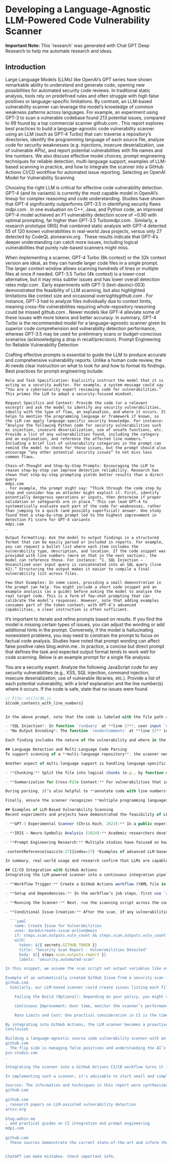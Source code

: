 # Developing a Language-Agnostic LLM-Powered Code Vulnerability Scanner

**Important Note:** This 'research' was generated with Chat GPT Deep Research to help me automate research and ideas.

## Introduction

Large Language Models (LLMs) like OpenAI’s GPT series have shown remarkable ability to understand and generate code, opening new possibilities for automated security code reviews. In traditional static analysis, tools rely on predefined rules and often struggle with high false positives or language-specific limitations. By contrast, an LLM-based vulnerability scanner can leverage the model’s knowledge of common weakness patterns across languages. For example, an experiment using GPT-3 to scan a vulnerable codebase found 213 potential issues, compared to 99 found by a top commercial scanner​
github.com
. This report explores best practices to build a language-agnostic code vulnerability scanner using an LLM (such as GPT-4 Turbo) that can: traverse a repository’s directories, identify the programming language of each source file, analyze code for security weaknesses (e.g. injections, insecure deserialization, use of vulnerable APIs), and report potential vulnerabilities with file names and line numbers. We also discuss effective model choices, prompt engineering techniques for reliable detection, multi-language support, examples of LLM-based scanning in practice, and how to integrate the scanner into a GitHub Actions CI/CD workflow for automated issue reporting.
Selecting an OpenAI Model for Vulnerability Scanning

Choosing the right LLM is critical for effective code vulnerability detection. GPT-4 (and its variants) is currently the most capable model in OpenAI’s lineup for complex reasoning and code understanding. Studies have shown that GPT-4 significantly outperforms GPT-3.5 in identifying security flaws​
mdpi.com
. In one evaluation on C++, Java, and Python code, an improved GPT-4 model achieved an F1 vulnerability detection score of ~0.90 with optimal prompting, far higher than GPT-3.5 Turbo​
mdpi.com
. Similarly, a research prototype (IRIS) that combined static analysis with GPT-4 detected 55 of 120 known vulnerabilities in real-world Java projects, versus only 27 detected by CodeQL alone​
arxiv.org
. These results indicate that GPT-4’s deeper understanding can catch more issues, including logical vulnerabilities that purely rule-based scanners might miss.

When implementing a scanner, GPT-4 Turbo (8k context) or the 32k context version are ideal, as they can handle larger code files in a single prompt. The larger context window allows scanning hundreds of lines or multiple files at once if needed. GPT-3.5 Turbo (4k context) is a lower-cost alternative, but it may miss subtler issues and has lower overall detection rates​
mdpi.com
. Early experiments with GPT-3 (text-davinci-003) demonstrated the feasibility of LLM scanning, but also highlighted limitations like context size and occasional oversights​
github.com
. For instance, GPT-3 had to analyze files individually due to context limits, meaning cross-file vulnerabilities requiring whole-repository reasoning could be missed​
github.com
. Newer models like GPT-4 alleviate some of these issues with more tokens and better accuracy. In summary, GPT-4 Turbo is the recommended model for a language-agnostic scanner given its superior code comprehension and vulnerability detection performance, whereas GPT-3.5 may be used for preliminary scans or budget-conscious scenarios (acknowledging a drop in recall/precision).
Prompt Engineering for Reliable Vulnerability Detection

Crafting effective prompts is essential to guide the LLM to produce accurate and comprehensive vulnerability reports. Unlike a human code review, the AI needs clear instruction on what to look for and how to format its findings. Best practices for prompt engineering include:

    Role and Task Specification: Explicitly instruct the model that it is acting as a security auditor. For example, a system message could say “You are a cybersecurity expert reviewing code for vulnerabilities.” This primes the LLM to adopt a security-focused mindset.

    Request Specifics and Context: Provide the code (or a relevant excerpt) and ask the model to identify any security vulnerabilities, ideally with the type of flaw, an explanation, and where it occurs. It helps to mention the programming language or framework if known, so the LLM can apply language-specific security knowledge. For instance: “Analyze the following Python code for security vulnerabilities such as injection, insecure deserialization, use of unsafe functions, etc. Provide a list of any vulnerabilities found, including the category and an explanation, and reference the affected line numbers.” Including a brief list of vulnerability categories in the prompt can remind the model to check for those issues, but the prompt should also encourage “any other potential security issues” to not miss less common flaws.

    Chain-of-Thought and Step-by-Step Prompts: Encouraging the LLM to reason step-by-step can improve detection reliability. Research has shown that step-by-step prompting yields better results than a direct query​
    mdpi.com
    . For example, the prompt might say: “Think through the code step by step and consider how an attacker might exploit it. First, identify potentially dangerous operations or inputs, then determine if proper validation or safeguards are in place.” This can lead GPT-4 to systematically evaluate each part of the code for weaknesses, rather than jumping to a quick (and possibly superficial) answer. One study found that a step-by-step prompt led to the highest improvement in detection F1 score for GPT-4 variants​
    mdpi.com
    .

    Output Formatting: Ask the model to output findings in a structured format that can be easily parsed or included in reports. For example, you can request a bullet list where each item includes the vulnerability type, description, and location. If the code snippet was provided with line numbers (more on that in the next section), the model can reference those. For instance: “1. SQL Injection – Unsanitized user input query is concatenated into an SQL query (line 42).” Structuring the output makes it easier to compile a final vulnerability list across files.

    Few-Shot Examples: In some cases, providing a small demonstration in the prompt can help. You might include a short code snippet and an example analysis (as a guide) before asking the model to analyze the real target code. This is a form of few-shot prompting that can calibrate the model’s responses. However, note that adding examples consumes part of the token context; with GPT-4’s advanced capabilities, a clear instruction is often sufficient.

It’s important to iterate and refine prompts based on results. If you find the model is missing certain types of issues, you can adjust the wording or add additional hints in the prompt. Conversely, if the model is hallucinating nonexistent problems, you may need to constrain the prompt to focus on factual code analysis. Studies have noted that prompt wording can affect false positive rates​
blog.wohin.me
. In practice, a concise but direct prompt that defines the task and expected output format tends to work well for code scanning. Below is an example prompt for a single file analysis:

You are a security expert. Analyze the following JavaScript code for any security vulnerabilities (e.g., XSS, SQL injection, command injection, insecure deserialization, use of vulnerable libraries, etc.). Provide a list of each potential vulnerability, with a brief explanation and the line number(s) where it occurs. If the code is safe, state that no issues were found.

```javascript
// File: utils/db.js
${code_contents_with_line_numbers}


In the above prompt, note that the code is labeled with the file path and enclosed in a code block with syntax hint (JavaScript) – this helps the LLM recognize the language. Including line numbers in the code (which can be pre-generated by the scanning script) allows the model to reference specific locations. The model’s answer to such a prompt might look like: 

- *SQL Injection*: In function `runQuery` at **line 27**, user input `query` is directly concatenated into the SQL string without sanitation. This could allow an attacker to inject SQL commands.  
- *No Output Encoding*: The function `renderComments` at **line 52** inserts user-provided comment text into HTML without encoding, making the application vulnerable to XSS attacks.  

Each finding includes the nature of the vulnerability and where in the file it occurs. Good prompt design will encourage the LLM to be thorough and clear in this manner.

## Language Detection and Multi-Language Code Parsing  
To support scanning of a **multi-language repository**, the scanner needs to identify the language of each source file and possibly adjust analysis accordingly. The simplest approach is to use the file’s extension and known conventions. Most programming languages can be inferred from their file extensions (`.py` for Python, `.js` for JavaScript, `.java` for Java, etc.), which is both fast and reliable in the common case&#8203;:contentReference[oaicite:10]{index=10}. For example, a file ending in `.py` can confidently be classified as Python. In cases where the extension is ambiguous or missing (such as a script with no extension or a header file `.h` that could be C or C++), a bit of content analysis is useful. Checking the **shebang line** (e.g., `#!/usr/bin/env python3`) can reveal the language of scripts without extensions&#8203;:contentReference[oaicite:11]{index=11}. For `.h` headers or other shared extensions, examining keywords in the content (like `#include` vs `import`, or class definitions syntax) can disambiguate C vs C++ vs Objective-C&#8203;:contentReference[oaicite:12]{index=12}. Tools like GitHub’s Linguist or libraries (e.g., **LanguageSniffer** or **guesslang**) implement these heuristics – for instance, LanguageSniffer performs “deep content inspection” for edge cases such as distinguishing C/C++ headers by looking for language-specific keywords&#8203;:contentReference[oaicite:13]{index=13}. In our scanner, after traversing the repository directory, we can use a mapping of extensions to languages and supplement with content-based checks to tag each file with a language. This language info can then be passed into the LLM prompt (as shown in the example prompt above) to help the model apply relevant vulnerability knowledge (for example, alert for SQL injection in PHP files, or command injection in shell scripts, etc.).

Another aspect of multi-language support is handling language-specific **code parsing or structuring** before sending it to the LLM. Generally, LLMs do not require an abstract syntax tree or formal parse – they can work directly on raw code text. However, preparing the code snippet can improve results. It’s wise to **remove or skip large autogenerated files or dependencies** (like `node_modules/`, minified JS, or compiled artifacts) – these are unlikely to contain vulnerabilities in your own code and would waste token space. Focus on first-party source files. If a file is extremely large (approaching or exceeding the model’s context limit), you have a few options: 

- **Chunking:** Split the file into logical chunks (e.g., by function or class, or ~200-300 line blocks) and analyze each chunk separately with the LLM. This ensures each prompt stays under the token limit. The scanner can then aggregate the findings for that file. When chunking, include context in each chunk if possible (e.g., overlap a few lines or mention in the prompt that “this is part X of the file” to provide continuity). Keep in mind that chunking might cause the model to miss vulnerabilities that span chunk boundaries (such as a tainted variable defined in one chunk used in another). It’s a trade-off necessitated by context size. 

- **Summarization for Cross-File Context:** For vulnerabilities that involve multiple files (like misuse of an API in one file and insecure configuration in another), a basic scanner might miss these since it analyzes files independently. A more advanced approach is to use the LLM to summarize important behaviors in each file (or identify entry points) and then do a secondary analysis of those summaries to find multi-file issues. This is a complex enhancement and somewhat experimental. In practice, many vulnerabilities can be found within a single file’s context, especially injections or misuse of functions, as evidenced by GPT-based scanners mostly succeeding with per-file analysis&#8203;:contentReference[oaicite:14]{index=14}.

During parsing, it’s also helpful to **annotate code with line numbers** as mentioned. A simple way is to prepend each line with its number as a comment or within the text (the model will treat it as part of the code context). For instance: `1: def vulnerable_function(user_input):` and so on. The model can then mention “line 1” in its output. If this isn’t done, the scanner can still attempt to map the model’s output back to line numbers by searching for the reported code snippet in the file – but providing line numbers upfront is more straightforward. 

Finally, ensure the scanner recognizes **multiple programming languages** and uses appropriate prompts for each. You might maintain a dictionary of language-specific prompt tweaks or vulnerability focus points. For example, for C/C++ code you might remind the model to check for memory safety issues (buffer overflows, use-after-free), while for Python you’d emphasize insecure deserialization or use of `exec/eval`, and for web languages like JavaScript/TS consider XSS, CSRF, etc. The core scanning logic remains the same; just the contextual hints can be adjusted per language to get the best coverage of vulnerabilities.

## Examples of LLM-Based Vulnerability Scanning  
Recent experiments and projects have demonstrated the feasibility of LLM-driven code scanning, offering insights into effective techniques:

- **GPT-3 Experimental Scanner (Chris Koch, 2023):** In a public experiment, a security researcher used OpenAI’s GPT-3 (text-davinci-003) to scan a repository of intentionally vulnerable code. The results were surprisingly strong – GPT-3 identified more than **200 vulnerabilities** across 129 files, whereas a commercial static analysis tool found only 99&#8203;:contentReference[oaicite:15]{index=15}. GPT-3’s findings included issues like format string exploits, log injection, and buffer mismanagement, and manual review suggested a low false positive rate (only 4 out of 60 sampled reports were false alarms)&#8203;:contentReference[oaicite:16]{index=16}. This showcased the raw power of LLMs to catch security issues across different languages (the test repo contained C, C#, Python, etc., each with known flaws). However, the experiment also noted limitations: due to the 4000-token context limit, the scanner had to analyze each file separately, meaning vulnerabilities that span multiple files or require global context could be missed&#8203;:contentReference[oaicite:17]{index=17}. Indeed, GPT-3 could sometimes infer cross-file issues if they involved common libraries (likely because the model “knows” typical usage of those libraries)&#8203;:contentReference[oaicite:18]{index=18}, but it’s not foolproof. This experiment used relatively straightforward prompts and still achieved good coverage, indicating that even without complex prompt tuning, LLMs have a strong baseline knowledge of common vulnerabilities. (It’s worth noting that GPT-4, being more advanced, would presumably perform even better in such a scenario.) On the flip side, external analyses of this experiment pointed out that GPT-based analysis can produce **false positives** that a less experienced user might take as correct. For example, GPT-3 flagged an “Unvalidated user input could lead to buffer overflow” in a C snippet where the issue was not truly a buffer overflow, showing that the model’s explanation can sometimes be imprecise&#8203;:contentReference[oaicite:19]{index=19}. This underlines the importance of having security experts review the AI’s findings or using the AI in an assistive role rather than an unquestionable authority.

- **IRIS – Neuro-Symbolic Analysis (2024):** Academic researchers developed IRIS, a system that combines GPT-4 with static analysis for **whole-repository** vulnerability reasoning&#8203;:contentReference[oaicite:20]{index=20}&#8203;:contentReference[oaicite:21]{index=21}. In their approach, GPT-4 was prompted to infer *taint flow specifications* and perform contextual reasoning that traditional static analyzers lack&#8203;:contentReference[oaicite:22]{index=22}. The LLM would, for instance, guess which functions are sources, sinks, or sanitizers of untrusted data, and then static analysis checks those guesses against the code. This marriage of AI intuition with formal analysis proved effective – IRIS detected more than double the vulnerabilities CodeQL did on a Java benchmark, and even discovered some new 0-day issues&#8203;:contentReference[oaicite:23]{index=23}. The takeaway for our purposes is that LLMs can augment static analysis by providing insights (e.g. likely data flows or security rules) that would normally require human expertise to encode. While IRIS is a complex solution, it suggests that even a simpler LLM scanner could benefit from some static analysis help – for example, one could use a lightweight static tool to identify suspicious patterns or inputs, and then have the LLM analyze those in detail. Conversely, the LLM could flag things that static analysis misses, such as insecure logic, and those could be double-checked.  

- **Prompt Engineering Research:** Multiple studies have focused on how to prompt LLMs for better vulnerability detection. *Zhang et al.* (2023) explored **prompt-enhanced vulnerability detection** for Java and C/C++ code, finding that the way the query is phrased can significantly impact ChatGPT’s detection capability&#8203;:contentReference[oaicite:24]{index=24}. *David et al.* (2023) optimized prompts for smart contract security analysis and noted that while GPT-4 could catch many issues, it also had a **high false positive rate** in their tests, indicating the prompt needs to be carefully calibrated&#8203;:contentReference[oaicite:25]{index=25}. One effective strategy from these studies is to break the task into sub-tasks in the prompt (e.g., first list all inputs and sensitive operations, then analyze each for potential misuse) – essentially guiding the model’s reasoning. Another strategy is using an ensemble of prompts: for example, **GPTLens** (a framework for smart contracts) runs multiple auditor agents with different prompts to generate varied vulnerability reports, then uses a critic agent (another GPT-4 instance) to merge and rank the findings&#8203;:contentReference[oaicite:26]{index=26}. This two-stage approach (generation + discrimination) reduced random errors and improved accuracy by having the model “double-check” its own work. While running multiple LLM calls per file may be too slow or costly for a CI workflow, these ideas could inspire future enhancements – for instance, running a quick scan with one prompt and then re-prompting the model on the same code to verify or elaborate on the found issues, thereby filtering out spurious results.  

:contentReference[oaicite:27]{index=27} *Examples of advanced LLM-based vulnerability scanning frameworks. **GPTLens** uses multiple GPT-4 auditors to produce independent security reports on a smart contract, then a critic agent merges and ranks the results (reducing errors). **LLM4Vuln** evaluates different prompt schemes (raw code vs. with hints, etc.) to improve the model’s reasoning on vulnerabilities. **GPTScan** combines GPT-based pattern matching with static analysis confirmation to detect smart contract logic flaws&#8203;:contentReference[oaicite:28]{index=28}&#8203;:contentReference[oaicite:29]{index=29}. These approaches illustrate how prompt design and hybrid techniques can boost accuracy in specific domains.*  

In summary, real-world usage and research confirm that LLMs are capable of performing meaningful vulnerability analysis across languages. They excel especially at finding well-known vulnerability patterns (like injection flaws, hardcoded secrets, misuse of crypto, etc.) thanks to the vast training knowledge they possess. However, they are not infallible – they might miss subtle bugs that require understanding of the entire system or runtime behavior, and they might occasionally raise issues that aren’t actually problems. The best results often come from using LLMs as a complement to traditional methods: letting them cast a wide net to find likely issues, then validating those findings with additional tools or expert review.

## CI/CD Integration with GitHub Actions  
Integrating the LLM-powered scanner into a continuous integration pipeline ensures that security checks are automated and continuously applied. **GitHub Actions** is a convenient platform to achieve this, allowing you to run the scanner on every code push or on a schedule. Automating security scans in CI helps catch vulnerabilities early and consistently, without relying on manual reviews&#8203;:contentReference[oaicite:30]{index=30}. Here’s how you can set up the integration:

- **Workflow Trigger:** Create a GitHub Actions workflow (YAML file in `.github/workflows/`) for the security scan. Common triggers are `push` (to certain branches, e.g. main) and pull request events, so that every new code change is scanned. You might also schedule a nightly or weekly scan using the `schedule:` trigger (cron syntax)&#8203;:contentReference[oaicite:31]{index=31}, which can catch issues in dormant parts of the repo or in dependencies over time. For example, a workflow could run the scan daily at midnight and whenever a PR is opened, ensuring both regular monitoring and immediate feedback on new changes.

- **Setup and Dependencies:** In the workflow’s job steps, first use `actions/checkout@v3` (or v4) to pull the repository code. If your scanner is a script (e.g., a Python script that calls the OpenAI API), you may need to set up the runtime environment (for instance, install the OpenAI Python SDK, etc.). Also, add a step to load the OpenAI API key – usually by storing it as a repository secret and then exporting it as an environment variable for the scan script. **Security note:** GitHub Actions allows storing secrets which won’t be printed in logs; ensure the API key is kept secure.

- **Running the Scanner:** Next, run the scanning script across the codebase. This could be a single step like: `- name: Run LLM Vulnerability Scanner\n  run: python3 scan_repo.py` (assuming `scan_repo.py` encapsulates the directory traversal, language detection, and calls to the OpenAI API). The script should output the results, and ideally, produce an artifact or file with the list of vulnerabilities found (for use in the next step). You might have the script generate a Markdown report or a JSON output. Alternatively, the scanning logic could be packaged as a custom Action, but using a straightforward script is often easier for a bespoke tool.

- **Conditional Issue Creation:** After the scan, if any vulnerabilities were detected, the workflow should automatically create a GitHub Issue to alert developers. This can be done with a pre-built action or via a simple API call. One convenient option is to use an Action from the marketplace like **“Create Issue”** (e.g. `dacbd/create-issue-action@main`), which takes the GitHub token and issue content as input and opens a new issue&#8203;:contentReference[oaicite:32]{index=32}&#8203;:contentReference[oaicite:33]{index=33}. You can configure the step to only run when the scan found problems (using the `if:` condition in the workflow). For example: 

  ```yaml
  - name: Create Issue for Vulnerabilities
    uses: dacbd/create-issue-action@main
    if: steps.scan.outputs.vuln_count && steps.scan.outputs.vuln_count != '0'
    with:
      token: ${{ secrets.GITHUB_TOKEN }}
      title: "Security Scan Report - Vulnerabilities Detected"
      body: ${{ steps.scan.outputs.report }}
      labels: "security,automated-scan"

In this snippet, we assume the scan script set output variables like vuln_count and report (the latter could be the markdown text of the findings). The action will create a new issue in the repo with the given title, body, and labels. It’s also possible to mention specific team members or assign the issue to a security team. If you prefer not to use a marketplace action, you could use the GitHub CLI (gh issue create ...) or a direct HTTP POST to GitHub’s API from a script to create an issue. The result is an issue that clearly summarizes the potential vulnerabilities for developers to review.

Example of an automatically created GitHub Issue from a security scan (in this case, an npm audit CI job). The CI workflow opened an issue titled “npm audit found vulnerabilities” and included a summary table of the findings​
github.com
. Similarly, our LLM-based scanner could create issues listing each file, vulnerability type, and line number discovered, giving developers immediate visibility into security problems.

    Failing the Build (Optional): Depending on your policy, you might choose to fail the CI pipeline when vulnerabilities are found (preventing merges on pull requests). This can be done by having the scanner script exit with a non-zero status if issues are detected, or by using the fail output of the issue-creation action. Failing the build makes the problem very visible, but it could also block all merges until addressed. Some teams prefer to not fail the build, and instead just file the issue and perhaps leave a comment on the PR, so that it doesn’t bottleneck development if the findings need triage. A balanced approach is to fail only for high-severity issues or certain categories, and just warn for others.

    Continuous Improvement: Over time, monitor the scanner’s performance in CI. Check the issues it creates – are there false positives or noise? If so, refine the prompt or add post-processing filters in the script (for example, ignore a known safe function usage that the model keeps flagging). Also, update the prompt or vulnerability knowledge as new security best practices emerge. Because the scanner uses an LLM via API, you can iteratively improve it without changing the underlying model – prompt engineering updates or adding a small rule-based filter can go a long way to tuning the results to your codebase’s needs.

    Rate Limits and Cost: One practical consideration in CI is the time and cost of using the OpenAI API. Scanning a large repository file-by-file with GPT-4 can be time-consuming and potentially costly (since API usage is pay-per-token). Mitigate this by scanning only the diff for pull requests (i.e., new or modified code, rather than the whole repo) – this speeds up feedback on incremental changes. For scheduled full scans, you might use GPT-3.5 for a quick pass and GPT-4 for thorough analysis on critical parts. Also ensure your Action is configured with a reasonable timeout and that you handle API errors (the script should catch exceptions from the OpenAI API calls to avoid failing the entire workflow unpredictably). Caching results for unchanged files can also save time: if code hasn’t changed since the last run, skip re-scanning it (unless the model’s knowledge might change, which in a static code scenario it won’t, so caching is fine).

By integrating into GitHub Actions, the LLM scanner becomes a proactive tool in your DevSecOps pipeline. Every code push can be checked, and any issues discovered are immediately logged for the team. Developers will see a security issue just like any other CI failure or issue, and can address it on the spot. This automation can significantly reduce the window of time that vulnerabilities live in the codebase. It’s akin to having an AI security expert review each pull request in real-time. Just remember to treat the AI’s findings as assistive – they are there to highlight suspicious code, which then warrants a closer look or testing. With a well-tuned prompt and GPT-4’s strong capabilities, the scanner can reliably catch many common vulnerabilities and provide useful context that speeds up remediation.
Conclusion

Building a language-agnostic source code vulnerability scanner with an LLM combines the strengths of AI code understanding with the practicality of automation. By carefully selecting a powerful model (GPT-4 Turbo) and guiding it with well-crafted prompts, we can scan through diverse codebases (Python, JavaScript, Java, C/C++, and more) to uncover security flaws that might otherwise go unnoticed. Key technical ingredients like robust language detection, handling large files, and structuring the AI’s output allow the scanner to function across a variety of file types and sizes. We’ve seen from examples that LLMs are capable of catching a wide range of issues – from injections to logic bugs – often rivaling traditional scanners in coverage​
github.com
. The flip side is managing false positives and understanding the AI’s limits, which prompt refinement and occasional human oversight can mitigate​
pvs-studio.com
.

Integrating the scanner into a GitHub Actions CI/CD workflow turns it into a continuous guardrail for your repository. Every commit or pull request triggers an automated audit, and any potential vulnerabilities are surfaced immediately as GitHub issues or CI alerts for developers to triage. This encourages a security-by-design culture, where code is scrutinized for safety as it’s written, not months later during a penetration test. Moreover, because the scanner is language-agnostic and driven by the LLM’s knowledge, it can be extended to new languages or frameworks with minimal changes – a new file type is just another prompt context for the model, which likely already knows the common pitfalls of that technology.

In implementing such a scanner, it’s advisable to start small and simple: perhaps run the LLM on a few critical files or modules to see the quality of results, then gradually scale up. Pay attention to the output, adjust prompts, and build trust in the tool’s findings. Over time, the LLM scanner can become an invaluable automated code reviewer, flagging security issues early and complementing your other static analysis or dependency scanning tools. With the rapid improvements in LLM capabilities, we can expect these AI-based scanners to become even more accurate and integral to secure software development workflows. By following the best practices outlined – from model selection and prompt engineering to CI integration – you can develop a reliable, multi-language vulnerability scanning system powered by cutting-edge AI. The result is a more secure codebase and a development process that proactively defends against bugs and vulnerabilities from the moment code is written.

Sources: The information and techniques in this report were synthesized from a range of references, including experiments with GPT-based code analysis​
github.com
​
github.com
, research papers on LLM-assisted vulnerability detection​
arxiv.org
​
blog.wohin.me
, and practical guides on CI integration and prompt engineering​
mdpi.com
​
github.com
. These sources demonstrate the current state-of-the-art and inform the recommended best practices for building an LLM-driven code vulnerability scanner.


ChatGPT can make mistakes. Check important info.
